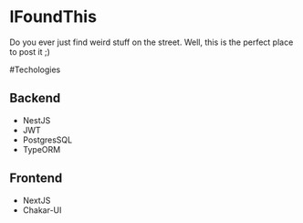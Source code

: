 # IFoundThis

Do you ever just find weird stuff on the street. Well, this is the perfect place to post it ;)

#Techologies
## Backend
- NestJS
- JWT
- PostgresSQL
- TypeORM

## Frontend
- NextJS
- Chakar-UI
